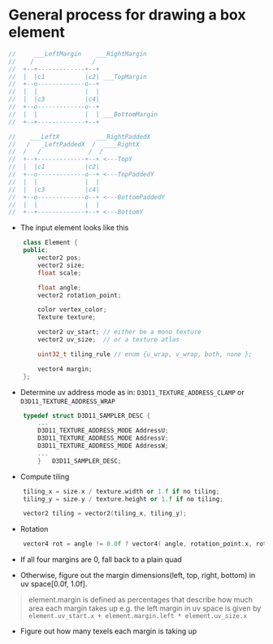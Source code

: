 # General process for drawing a box element

```cpp
//     ___LeftMargin    ___RightMargin
//    /                /
//  +--+-------------+--+
//  |  |c1           |c2| ___TopMargin
//  +--o-------------o--+
//  |  |             |  |
//  |  |c3           |c4|
//  +--o-------------o--+
//  |  |             |  | ___BottomMargin
//  +--+-------------+--+

//    ___LeftX          ___RightPaddedX
//   /   _LeftPaddedX  /  ____RightX
//  /   /             /  /
//  +--+-------------+--+ <---TopY
//  |  |c1           |c2| 
//  +--o-------------o--+ <---TopPaddedY
//  |  |             |  |
//  |  |c3           |c4|
//  +--o-------------o--+ <---BottomPaddedY
//  |  |             |  | 
//  +--+-------------+--+ <---BottomY
```

- The input element looks like this
```cpp
    class Element {
    public:
        vector2 pos;
        vector2 size;
        float scale;

        float angle;
        vector2 rotation_point;

        color vertex_color;
        Texture texture;

        vector2 uv_start; // either be a mono texture
        vector2 uv_size;  // or a texture atlas

        uint32_t tiling_rule // enum {u_wrap, v_wrap, both, none };

        vector4 margin;
    };
```

- Determine uv address mode as in: `D3D11_TEXTURE_ADDRESS_CLAMP` or `D3D11_TEXTURE_ADDRESS_WRAP`
```cpp
    typedef struct D3D11_SAMPLER_DESC {
        ...
        D3D11_TEXTURE_ADDRESS_MODE AddressU;
        D3D11_TEXTURE_ADDRESS_MODE AddressV;
        D3D11_TEXTURE_ADDRESS_MODE AddressW;
        ...
        }   D3D11_SAMPLER_DESC;
```    

- Compute tiling
```cpp
    tiling_x = size.x / texture.width or 1.f if no tiling;
    tiling_y = size.y / texture.height or 1.f if no tiling;

    vector2 tiling = vector2(tiling_x, tiling_y);
```

- Rotation 
```cpp
    vector4 rot = angle != 0.0f ? vector4( angle, rotation_point.x, rotation_point.y, 0 ) : vector4();
```
- If all four margins are 0, fall back to a plain quad

- Otherwise, figure out the margin dimensions(left, top, right, bottom) in uv space[0.0f, 1.0f].
> element.margin is defined as percentages that describe how much area each margin takes up
> e.g. the left margin in uv space is given by `element.uv_start.x + element.margin.left * element.uv_size.x`

- Figure out how many texels each margin is taking up



